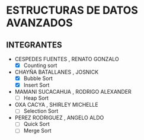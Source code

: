 # ESTRUCTURAS DE DATOS AVANZADOS
## INTEGRANTES
* CESPEDES FUENTES , RENATO GONZALO
  - [x] Counting sort
* CHAYÑA BATALLANES , JOSNICK
  - [x] Bubble Sort
  - [x] Insert Sort
* MAMANI SUCACAHUA , RODRIGO ALEXANDER
  - [ ] Heap Sort
* OXA CACYA , SHIRLEY MICHELLE
  - [ ] Selection Sort
* PEREZ RODRIGUEZ , ANGELO ALDO
  - [ ] Quick Sort
  - [ ] Merge Sort
